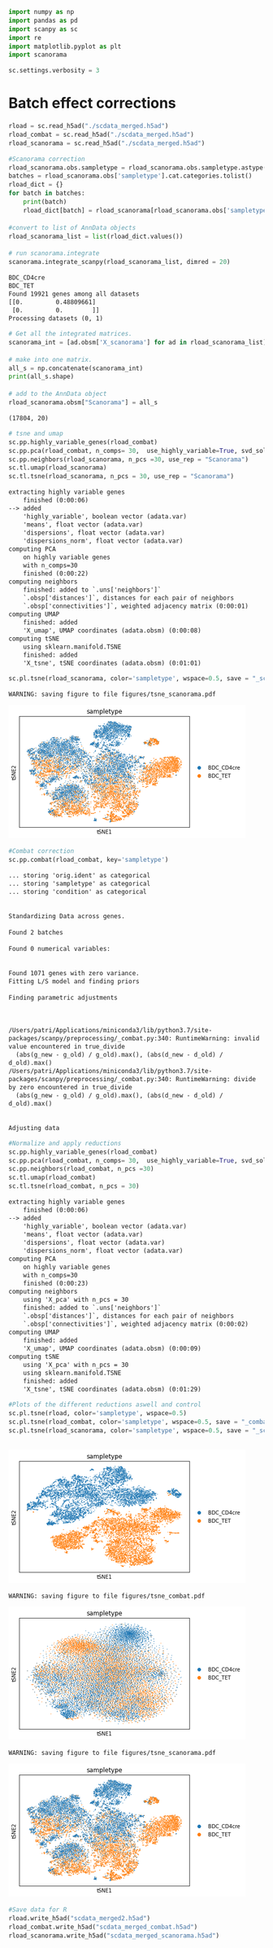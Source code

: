 ```python
import numpy as np
import pandas as pd
import scanpy as sc
import re
import matplotlib.pyplot as plt
import scanorama

```


```python
sc.settings.verbosity = 3
```

# Batch effect corrections


```python
rload = sc.read_h5ad("./scdata_merged.h5ad")
rload_combat = sc.read_h5ad("./scdata_merged.h5ad")
rload_scanorama = sc.read_h5ad("./scdata_merged.h5ad")
```


```python
#Scanorama correction
rload_scanorama.obs.sampletype = rload_scanorama.obs.sampletype.astype('category')
batches = rload_scanorama.obs['sampletype'].cat.categories.tolist()
rload_dict = {}
for batch in batches:
    print(batch)
    rload_dict[batch] = rload_scanorama[rload_scanorama.obs['sampletype'] == batch,]

#convert to list of AnnData objects
rload_scanorama_list = list(rload_dict.values())

# run scanorama.integrate
scanorama.integrate_scanpy(rload_scanorama_list, dimred = 20)

```

    BDC_CD4cre
    BDC_TET
    Found 19921 genes among all datasets
    [[0.         0.48809661]
     [0.         0.        ]]
    Processing datasets (0, 1)



```python
# Get all the integrated matrices.
scanorama_int = [ad.obsm['X_scanorama'] for ad in rload_scanorama_list]

# make into one matrix.
all_s = np.concatenate(scanorama_int)
print(all_s.shape)

# add to the AnnData object
rload_scanorama.obsm["Scanorama"] = all_s
```

    (17804, 20)



```python
# tsne and umap
sc.pp.highly_variable_genes(rload_combat)
sc.pp.pca(rload_combat, n_comps= 30,  use_highly_variable=True, svd_solver='arpack')
sc.pp.neighbors(rload_scanorama, n_pcs =30, use_rep = "Scanorama")
sc.tl.umap(rload_scanorama)
sc.tl.tsne(rload_scanorama, n_pcs = 30, use_rep = "Scanorama")
```

    extracting highly variable genes
        finished (0:00:06)
    --> added
        'highly_variable', boolean vector (adata.var)
        'means', float vector (adata.var)
        'dispersions', float vector (adata.var)
        'dispersions_norm', float vector (adata.var)
    computing PCA
        on highly variable genes
        with n_comps=30
        finished (0:00:22)
    computing neighbors
        finished: added to `.uns['neighbors']`
        `.obsp['distances']`, distances for each pair of neighbors
        `.obsp['connectivities']`, weighted adjacency matrix (0:00:01)
    computing UMAP
        finished: added
        'X_umap', UMAP coordinates (adata.obsm) (0:00:08)
    computing tSNE
        using sklearn.manifold.TSNE
        finished: added
        'X_tsne', tSNE coordinates (adata.obsm) (0:01:01)



```python
sc.pl.tsne(rload_scanorama, color='sampletype', wspace=0.5, save = "_scanorama")


```

    WARNING: saving figure to file figures/tsne_scanorama.pdf



    
![png](output_7_1.png)
    



```python
#Combat correction
sc.pp.combat(rload_combat, key='sampletype')


```

    ... storing 'orig.ident' as categorical
    ... storing 'sampletype' as categorical
    ... storing 'condition' as categorical


    Standardizing Data across genes.
    
    Found 2 batches
    
    Found 0 numerical variables:
    	
    
    Found 1071 genes with zero variance.
    Fitting L/S model and finding priors
    
    Finding parametric adjustments
    


    /Users/patri/Applications/miniconda3/lib/python3.7/site-packages/scanpy/preprocessing/_combat.py:340: RuntimeWarning: invalid value encountered in true_divide
      (abs(g_new - g_old) / g_old).max(), (abs(d_new - d_old) / d_old).max()
    /Users/patri/Applications/miniconda3/lib/python3.7/site-packages/scanpy/preprocessing/_combat.py:340: RuntimeWarning: divide by zero encountered in true_divide
      (abs(g_new - g_old) / g_old).max(), (abs(d_new - d_old) / d_old).max()


    Adjusting data
    



```python
#Normalize and apply reductions
sc.pp.highly_variable_genes(rload_combat)
sc.pp.pca(rload_combat, n_comps= 30,  use_highly_variable=True, svd_solver='arpack')
sc.pp.neighbors(rload_combat, n_pcs =30)
sc.tl.umap(rload_combat)
sc.tl.tsne(rload_combat, n_pcs = 30)

```

    extracting highly variable genes
        finished (0:00:06)
    --> added
        'highly_variable', boolean vector (adata.var)
        'means', float vector (adata.var)
        'dispersions', float vector (adata.var)
        'dispersions_norm', float vector (adata.var)
    computing PCA
        on highly variable genes
        with n_comps=30
        finished (0:00:23)
    computing neighbors
        using 'X_pca' with n_pcs = 30
        finished: added to `.uns['neighbors']`
        `.obsp['distances']`, distances for each pair of neighbors
        `.obsp['connectivities']`, weighted adjacency matrix (0:00:02)
    computing UMAP
        finished: added
        'X_umap', UMAP coordinates (adata.obsm) (0:00:09)
    computing tSNE
        using 'X_pca' with n_pcs = 30
        using sklearn.manifold.TSNE
        finished: added
        'X_tsne', tSNE coordinates (adata.obsm) (0:01:29)



```python
#Plots of the different reductions aswell and control
sc.pl.tsne(rload, color='sampletype', wspace=0.5)
sc.pl.tsne(rload_combat, color='sampletype', wspace=0.5, save = "_combat")
sc.pl.tsne(rload_scanorama, color='sampletype', wspace=0.5, save = "_scanorama")



```


    
![png](output_10_0.png)
    


    WARNING: saving figure to file figures/tsne_combat.pdf



    
![png](output_10_2.png)
    


    WARNING: saving figure to file figures/tsne_scanorama.pdf



    
![png](output_10_4.png)
    



```python
#Save data for R 
rload.write_h5ad("scdata_merged2.h5ad")
rload_combat.write_h5ad("scdata_merged_combat.h5ad")
rload_scanorama.write_h5ad("scdata_merged_scanorama.h5ad")
```


```python

```


```python

```
